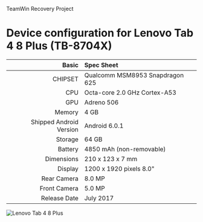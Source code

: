 TeamWin Recovery Project

Device configuration for Lenovo Tab 4 8 Plus (TB-8704X)
=====================================

Basic   | Spec Sheet
-------:|:-------------------------
CHIPSET | Qualcomm MSM8953 Snapdragon 625
CPU     | Octa-core 2.0 GHz Cortex-A53
GPU     | Adreno 506
Memory  | 4 GB
Shipped Android Version | Android 6.0.1 
Storage | 64 GB
Battery | 4850 mAh (non-removable)
Dimensions | 210 x 123 x 7 mm
Display | 1200 x 1920 pixels 8.0"
Rear Camera  | 8.0 MP
Front Camera | 5.0 MP
Release Date | July 2017

![Lenovo Tab 4 8 Plus](http://cdn2.gsmarena.com/vv/pics/lenovo/lenovo-tab-4-8-plus1.jpg "Lenovo Tab 4 8 Plus")
